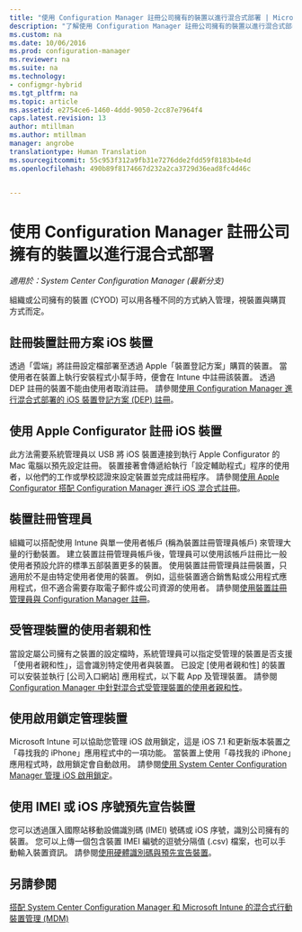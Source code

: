 ```yaml
---
title: "使用 Configuration Manager 註冊公司擁有的裝置以進行混合式部署 | Microsoft Docs"
description: "了解使用 Configuration Manager 註冊公司擁有的裝置以進行混合式部署的不同方法。"
ms.custom: na
ms.date: 10/06/2016
ms.prod: configuration-manager
ms.reviewer: na
ms.suite: na
ms.technology:
- configmgr-hybrid
ms.tgt_pltfrm: na
ms.topic: article
ms.assetid: e2754ce6-1460-4ddd-9050-2cc87e7964f4
caps.latest.revision: 13
author: mtillman
ms.author: mtillman
manager: angrobe
translationtype: Human Translation
ms.sourcegitcommit: 55c953f312a9fb31e7276dde2fdd59f8183b4e4d
ms.openlocfilehash: 490b89f8174667d232a2ca3729d36ead8fc4d46c


---
```

# <a name="enroll-company-owned-devices-for-hybrid-deployments-with-configuration-manager"></a>使用 Configuration Manager 註冊公司擁有的裝置以進行混合式部署

*適用於：System Center Configuration Manager (最新分支)*

組織或公司擁有的裝置 (CYOD) 可以用各種不同的方式納入管理，視裝置與購買方式而定。  

## <a name="enroll-device-enrollment-program-ios-devices"></a>註冊裝置註冊方案 iOS 裝置  
 透過「雲端」將註冊設定檔部署至透過 Apple「裝置登記方案」購買的裝置。 當使用者在裝置上執行安裝程式小幫手時，便會在 Intune 中註冊該裝置。  透過 DEP 註冊的裝置不能由使用者取消註冊。 請參閱[使用 Configuration Manager 進行混合式部署的 iOS 裝置登記方案 (DEP) 註冊](../../mdm/deploy-use/ios-device-enrollment-program-for-hybrid.md)。  

## <a name="enroll-ios-devices-with-apple-configurator"></a>使用 Apple Configurator 註冊 iOS 裝置  
 此方法需要系統管理員以 USB 將 iOS 裝置連接到執行 Apple Configurator 的 Mac 電腦以預先設定註冊。 裝置接著會傳遞給執行「設定輔助程式」程序的使用者，以他們的工作或學校認證來設定裝置並完成註冊程序。 請參閱[使用 Apple Configurator 搭配 Configuration Manager 進行 iOS 混合式註冊](../../mdm/deploy-use/ios-hybrid-enrollment-using-apple-configurator.md)。  

## <a name="device-enrollment-manager"></a>裝置註冊管理員  
 組織可以搭配使用 Intune 與單一使用者帳戶 (稱為裝置註冊管理員帳戶) 來管理大量的行動裝置。 建立裝置註冊管理員帳戶後，管理員可以使用該帳戶註冊比一般使用者預設允許的標準五部裝置更多的裝置。 使用裝置註冊管理員註冊裝置，只適用於不是由特定使用者使用的裝置。 例如，這些裝置適合銷售點或公用程式應用程式，但不適合需要存取電子郵件或公司資源的使用者。 請參閱[使用裝置註冊管理員與 Configuration Manager 註冊](../../mdm/deploy-use/enroll-devices-with-device-enrollment-manager.md)。  

## <a name="user-affinity-for-managed-devices"></a>受管理裝置的使用者親和性  
 當設定屬公司擁有之裝置的設定檔時，系統管理員可以指定受管理的裝置是否支援「使用者親和性」，這會識別特定使用者與裝置。 已設定 [使用者親和性] 的裝置可以安裝並執行 [公司入口網站] 應用程式，以下載 App 及管理裝置。 請參閱 [Configuration Manager 中針對混合式受管理裝置的使用者親和性](../../mdm/deploy-use/user-affinity-for-hybrid-managed-devices.md)。  

## <a name="manage-devices-with-activation-lock"></a>使用啟用鎖定管理裝置  
 Microsoft Intune 可以協助您管理 iOS 啟用鎖定，這是 iOS 7.1 和更新版本裝置之「尋找我的 iPhone」應用程式中的一項功能。 當裝置上使用「尋找我的 iPhone」應用程式時，啟用鎖定會自動啟用。 請參閱[使用 System Center Configuration Manager 管理 iOS 啟用鎖定](../../mdm/deploy-use/manage-ios-activation-lock.md)。

 ## <a name="predeclare-devices-with-imei-or-ios-serial-numbers"></a>使用 IMEI 或 iOS 序號預先宣告裝置

您可以透過匯入國際站移動設備識別碼 (IMEI) 號碼或 iOS 序號，識別公司擁有的裝置。 您可以上傳一個包含裝置 IMEI 編號的逗號分隔值 (.csv) 檔案，也可以手動輸入裝置資訊。  請參閱[使用硬體識別碼與預先宣告裝置](../../mdm/deploy-use/predeclare-devices-with-hardware-id.md)。

## <a name="see-also"></a>另請參閱  
 [搭配 System Center Configuration Manager 和 Microsoft Intune 的混合式行動裝置管理 (MDM)](https://docs.microsoft.com/sccm/mdm/understand/hybrid-mobile-device-management)



<!--HONumber=Dec16_HO3-->


